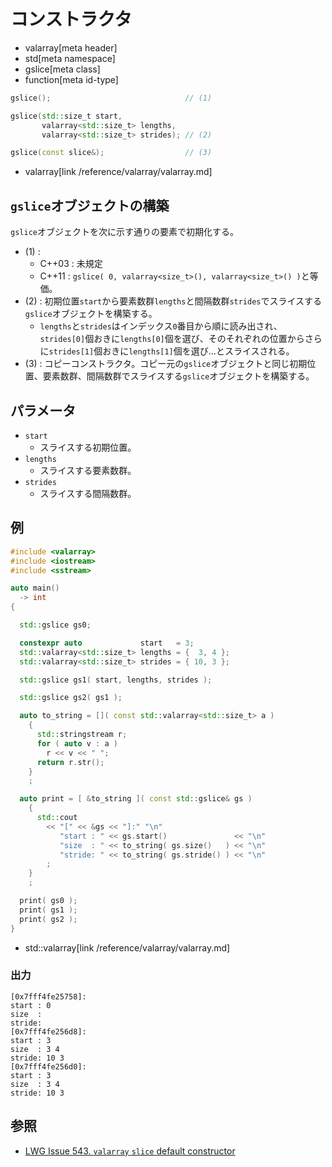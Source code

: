 # コンストラクタ
* valarray[meta header]
* std[meta namespace]
* gslice[meta class]
* function[meta id-type]

```cpp
gslice();                              // (1)

gslice(std::size_t start,
       valarray<std::size_t> lengths,
       valarray<std::size_t> strides); // (2)

gslice(const slice&);                  // (3)
```
* valarray[link /reference/valarray/valarray.md]

## `gslice`オブジェクトの構築

`gslice`オブジェクトを次に示す通りの要素で初期化する。

- (1) :
    - C++03 : 未規定
    - C++11 : `gslice( 0, valarray<size_t>(), valarray<size_t>() )`と等価。
- (2) : 初期位置`start`から要素数群`lengths`と間隔数群`strides`でスライスする`gslice`オブジェクトを構築する。
    - `lengths`と`strides`はインデックス`0`番目から順に読み出され、`strides[0]`個おきに`lengths[0]`個を選び、そのそれぞれの位置からさらに`strides[1]`個おきに`lengths[1]`個を選び…とスライスされる。
- (3) : コピーコンストラクタ。コピー元の`gslice`オブジェクトと同じ初期位置、要素数群、間隔数群でスライスする`gslice`オブジェクトを構築する。


## パラメータ
- `start`
    - スライスする初期位置。
- `lengths`
    - スライスする要素数群。
- `strides`
    - スライスする間隔数群。


## 例
```cpp example
#include <valarray>
#include <iostream>
#include <sstream>

auto main()
  -> int
{

  std::gslice gs0;

  constexpr auto             start   = 3;
  std::valarray<std::size_t> lengths = {  3, 4 };
  std::valarray<std::size_t> strides = { 10, 3 };

  std::gslice gs1( start, lengths, strides );

  std::gslice gs2( gs1 );

  auto to_string = []( const std::valarray<std::size_t> a )
    {
      std::stringstream r;
      for ( auto v : a )
        r << v << " ";
      return r.str();
    }
    ;

  auto print = [ &to_string ]( const std::gslice& gs )
    {
      std::cout
        << "[" << &gs << "]:" "\n"
           "start : " << gs.start()               << "\n"
           "size  : " << to_string( gs.size()   ) << "\n"
           "stride: " << to_string( gs.stride() ) << "\n"
        ;
    }
    ;

  print( gs0 );
  print( gs1 );
  print( gs2 );
}
```
* std::valarray[link /reference/valarray/valarray.md]

### 出力
```
[0x7fff4fe25758]:
start : 0
size  : 
stride: 
[0x7fff4fe256d8]:
start : 3
size  : 3 4 
stride: 10 3 
[0x7fff4fe256d0]:
start : 3
size  : 3 4 
stride: 10 3 
```


## 参照
- [LWG Issue 543. `valarray` `slice` default constructor](http://www.open-std.org/jtc1/sc22/wg21/docs/lwg-defects.html#543)

